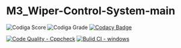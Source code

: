 # M3_Wiper-Control-System-main


![Codiga Score](https://api.codiga.io/project/33446/score/svg)
![Codiga Grade](https://api.codiga.io/project/33446/status/svg)
[![Codacy Badge](https://app.codacy.com/project/badge/Grade/9fffa92056b545eea12370978b7986c5)](https://www.codacy.com/gh/VedaHarini/M3_Wiper-Control-System-main/dashboard?utm_source=github.com&amp;utm_medium=referral&amp;utm_content=VedaHarini/M3_Wiper-Control-System-main&amp;utm_campaign=Badge_Grade)


[![Code Quality - Cppcheck](https://github.com/VedaHarini/M3_Wiper-Control-System-main/actions/workflows/c-cpp.yml/badge.svg)](https://github.com/VedaHarini/M3_Wiper-Control-System-main/actions/workflows/c-cpp.yml)
[![Bulid CI - windows](https://github.com/VedaHarini/M3_Wiper-Control-System-main/actions/workflows/windows.yml/badge.svg)](https://github.com/VedaHarini/M3_Wiper-Control-System-main/actions/workflows/windows.yml)
